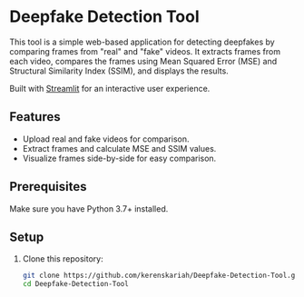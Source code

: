 # Deepfake Detection Tool

This tool is a simple web-based application for detecting deepfakes by comparing frames from "real" and "fake" videos. It extracts frames from each video, compares the frames using Mean Squared Error (MSE) and Structural Similarity Index (SSIM), and displays the results. 

Built with [Streamlit](https://streamlit.io/) for an interactive user experience.

## Features
- Upload real and fake videos for comparison.
- Extract frames and calculate MSE and SSIM values.
- Visualize frames side-by-side for easy comparison.

## Prerequisites

Make sure you have Python 3.7+ installed.

## Setup

1. Clone this repository:

   ```bash
   git clone https://github.com/kerenskariah/Deepfake-Detection-Tool.git
   cd Deepfake-Detection-Tool
